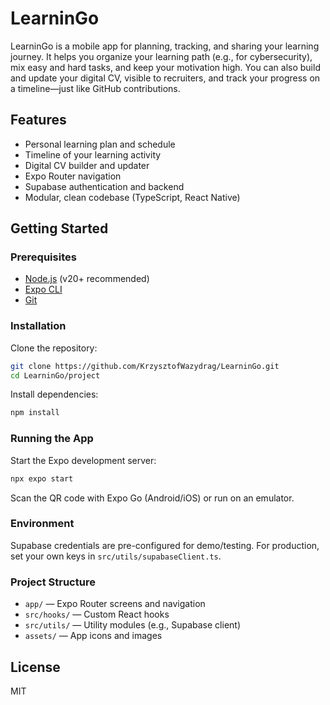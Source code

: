 # LearninGo

LearninGo is a mobile app for planning, tracking, and sharing your learning journey. It helps you organize your learning path (e.g., for cybersecurity), mix easy and hard tasks, and keep your motivation high. You can also build and update your digital CV, visible to recruiters, and track your progress on a timeline—just like GitHub contributions.

## Features
- Personal learning plan and schedule
- Timeline of your learning activity
- Digital CV builder and updater
- Expo Router navigation
- Supabase authentication and backend
- Modular, clean codebase (TypeScript, React Native)

## Getting Started

### Prerequisites
- [Node.js](https://nodejs.org/) (v20+ recommended)
- [Expo CLI](https://docs.expo.dev/get-started/installation/)
- [Git](https://git-scm.com/)

### Installation
Clone the repository:
```sh
git clone https://github.com/KrzysztofWazydrag/LearninGo.git
cd LearninGo/project
```
Install dependencies:
```sh
npm install
```

### Running the App
Start the Expo development server:
```sh
npx expo start
```
Scan the QR code with Expo Go (Android/iOS) or run on an emulator.

### Environment
Supabase credentials are pre-configured for demo/testing. For production, set your own keys in `src/utils/supabaseClient.ts`.

### Project Structure
- `app/` — Expo Router screens and navigation
- `src/hooks/` — Custom React hooks
- `src/utils/` — Utility modules (e.g., Supabase client)
- `assets/` — App icons and images

## License
MIT
